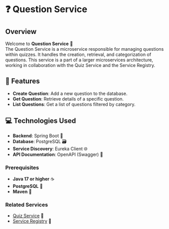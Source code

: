 # ❓ Question Service

## Overview

Welcome to **Question Service** 🎉  
The Question Service is a microservice responsible for managing questions within quizzes. It handles the creation, retrieval, and categorization of questions. This service is a part of a larger microservices architecture, working in collaboration with the Quiz Service and the Service Registry.

## 🚀 Features

- **Create Question**: Add a new question to the database.
- **Get Question**: Retrieve details of a specific question.
- **List Questions**: Get a list of questions filtered by category.

## 💻 Technologies Used

- **Backend**: Spring Boot 🚀
- **Database**: PostgreSQL 🗃️
- **Service Discovery**: Eureka Client 🌐
- **API Documentation**: OpenAPI (Swagger) 📜

### Prerequisites

- **Java 17 or higher** ☕
- **PostgreSQL** 🔧
- **Maven** 🧩

### Related Services

- [Quiz Service](../quiz-service/README.md) 🧠
- [Service Registry](../service-registry/README.md) 📡
